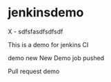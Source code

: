 # jenkinsdemo
X - sdfsfasdfsdfsdf

This is a demo for jenkins CI

demo new
New
Demo
job
pushed


Pull request demo
